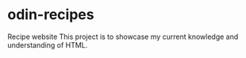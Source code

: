 # odin-recipes
Recipe website
This project is to showcase my current knowledge and understanding of HTML.